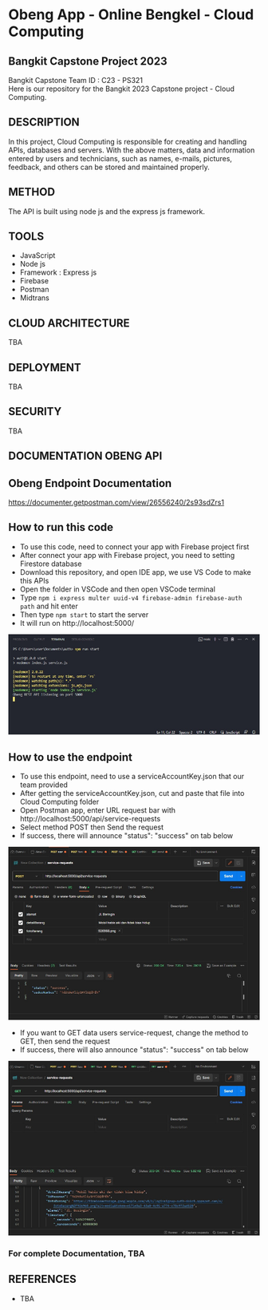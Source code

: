 # Obeng App - Online Bengkel - Cloud Computing
## Bangkit Capstone Project 2023

Bangkit Capstone Team ID : C23 - PS321 <br>
Here is our repository for the Bangkit 2023 Capstone project - Cloud Computing.

## DESCRIPTION
In this project, Cloud Computing is responsible for creating and handling APIs, databases and servers. With the above matters, data and information entered by users and technicians, such as names, e-mails, pictures, feedback, and others can be stored and maintained properly.

## METHOD
The API is built using node js and the express js framework.

## TOOLS
- JavaScript
- Node js
- Framework : Express js
- Firebase
- Postman
- Midtrans

## CLOUD ARCHITECTURE
TBA

## DEPLOYMENT 
TBA

## SECURITY
TBA
## DOCUMENTATION OBENG API
## Obeng Endpoint Documentation 
https://documenter.getpostman.com/view/26556240/2s93sdZrs1

## How to run this code
* To use this code, need to connect your app with Firebase project first
* After connect your app with Firebase project, you need to setting Firestore database
* Download this repository, and open IDE app, we use VS Code to make this APIs
* Open the folder in VSCode and then open VSCode terminal
* Type ```npm i express multer uuid-v4 firebase-admin firebase-auth path``` and hit enter
* Then type ```npm start``` to start the server
* It will run on http://localhost:5000/

![RunCode](https://github.com/nabhanyuzqi1/Bangkit-Capstone-C23-PS321/blob/cloud_computing/assets/CC%20Documentation/run_code.jpeg)
<br>

## How to use the endpoint
* To use this endpoint, need to use a serviceAccountKey.json that our team provided
* After getting the serviceAccountKey.json, cut and paste that file into Cloud Computing folder 
* Open Postman app, enter URL request bar with http://localhost:5000/api/service-requests
* Select method POST then Send the request
* If success, there will announce "status": "success" on tab below

![UseEndpoint](https://github.com/nabhanyuzqi1/Bangkit-Capstone-C23-PS321/blob/cloud_computing/assets/CC%20Documentation/run_endpointPOST_Service-request.jpeg)

* If you want to GET data users service-request, change the method to GET, then send the request
* If success, there will also announce "status": "success" on tab below

![UseEndpoint](https://github.com/nabhanyuzqi1/Bangkit-Capstone-C23-PS321/blob/cloud_computing/assets/CC%20Documentation/run_endpointGET_Service-request.jpeg)
<br>
### For complete Documentation, TBA

## REFERENCES
- TBA

